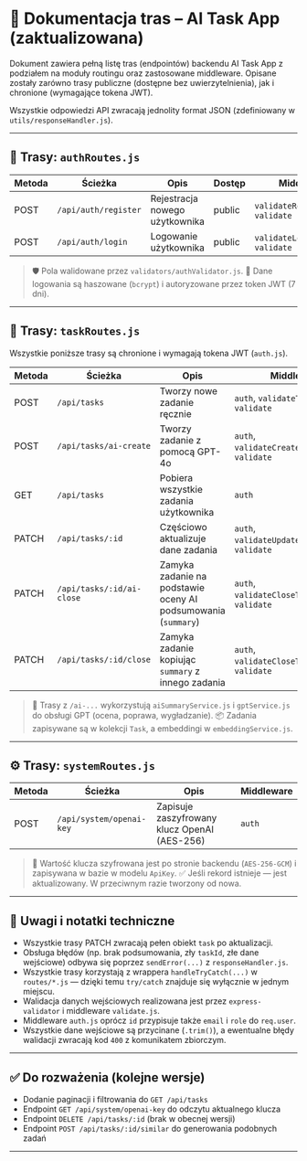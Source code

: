 # 📘 Dokumentacja tras – AI Task App (zaktualizowana)

Dokument zawiera pełną listę tras (endpointów) backendu AI Task App z podziałem na moduły routingu oraz zastosowane middleware. Opisane zostały zarówno trasy publiczne (dostępne bez uwierzytelnienia), jak i chronione (wymagające tokena JWT).

Wszystkie odpowiedzi API zwracają jednolity format JSON (zdefiniowany w `utils/responseHandler.js`).

---

## 🔐 Trasy: `authRoutes.js`

| Metoda | Ścieżka              | Opis                           | Dostęp | Middleware                          |
| ------ | -------------------- | ------------------------------ | ------ | ----------------------------------- |
| POST   | `/api/auth/register` | Rejestracja nowego użytkownika | public | `validateRegisterInput`, `validate` |
| POST   | `/api/auth/login`    | Logowanie użytkownika          | public | `validateLoginInput`, `validate`    |

> 🛡️ Pola walidowane przez `validators/authValidator.js`.
> 🔐 Dane logowania są haszowane (`bcrypt`) i autoryzowane przez token JWT (7 dni).

---

## 🧠 Trasy: `taskRoutes.js`

Wszystkie poniższe trasy są chronione i wymagają tokena JWT (`auth.js`).

| Metoda | Ścieżka                   | Opis                                                          | Middleware                                       |
| ------ | ------------------------- | ------------------------------------------------------------- | ------------------------------------------------ |
| POST   | `/api/tasks`              | Tworzy nowe zadanie ręcznie                                   | `auth`, `validateTaskInput`, `validate`          |
| POST   | `/api/tasks/ai-create`    | Tworzy zadanie z pomocą GPT-4o                                | `auth`, `validateCreateTaskWithAI`, `validate`   |
| GET    | `/api/tasks`              | Pobiera wszystkie zadania użytkownika                         | `auth`                                           |
| PATCH  | `/api/tasks/:id`          | Częściowo aktualizuje dane zadania                            | `auth`, `validateUpdateTaskInput`, `validate`    |
| PATCH  | `/api/tasks/:id/ai-close` | Zamyka zadanie na podstawie oceny AI podsumowania (`summary`) | `auth`, `validateCloseTaskWithAI`, `validate`    |
| PATCH  | `/api/tasks/:id/close`    | Zamyka zadanie kopiując `summary` z innego zadania            | `auth`, `validateCloseTaskFromOther`, `validate` |

> 🧠 Trasy z `/ai-...` wykorzystują `aiSummaryService.js` i `gptService.js` do obsługi GPT (ocena, poprawa, wygładzanie).
> 📦 Zadania zapisywane są w kolekcji `Task`, a embeddingi w `embeddingService.js`.

---

## ⚙️ Trasy: `systemRoutes.js`

| Metoda | Ścieżka                  | Opis                                         | Middleware |
| ------ | ------------------------ | -------------------------------------------- | ---------- |
| POST   | `/api/system/openai-key` | Zapisuje zaszyfrowany klucz OpenAI (AES-256) | `auth`     |

> 🔐 Wartość klucza szyfrowana jest po stronie backendu (`AES-256-GCM`) i zapisywana w bazie w modelu `ApiKey`.
> ✅ Jeśli rekord istnieje — jest aktualizowany. W przeciwnym razie tworzony od nowa.

---

## 🧩 Uwagi i notatki techniczne

- Wszystkie trasy PATCH zwracają pełen obiekt `task` po aktualizacji.
- Obsługa błędów (np. brak podsumowania, zły `taskId`, złe dane wejściowe) odbywa się poprzez `sendError(...)` z `responseHandler.js`.
- Wszystkie trasy korzystają z wrappera `handleTryCatch(...)` w `routes/*.js` — dzięki temu `try/catch` znajduje się wyłącznie w jednym miejscu.
- Walidacja danych wejściowych realizowana jest przez `express-validator` i middleware `validate.js`.
- Middleware `auth.js` oprócz `id` przypisuje także `email` i `role` do `req.user`.
- Wszystkie dane wejściowe są przycinane (`.trim()`), a ewentualne błędy walidacji zwracają kod `400` z komunikatem zbiorczym.

---

## ✅ Do rozważenia (kolejne wersje)

- Dodanie paginacji i filtrowania do `GET /api/tasks`
- Endpoint `GET /api/system/openai-key` do odczytu aktualnego klucza
- Endpoint `DELETE /api/tasks/:id` (brak w obecnej wersji)
- Endpoint `POST /api/tasks/:id/similar` do generowania podobnych zadań

---
